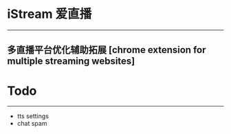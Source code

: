 # iStream 爱直播
---------
## 多直播平台优化辅助拓展 [chrome extension for multiple streaming websites]


# Todo
----------
* tts settings
* chat spam